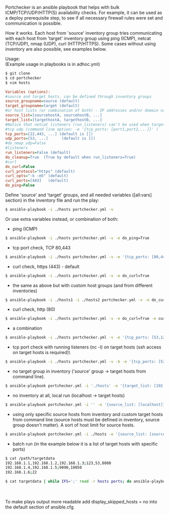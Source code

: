 Portchecker is an ansible playbook that helps with bulk ICMP/TCP/UDP/HTTP(S) availability checks. For example, it can be used as a deploy prerequisite step, to see if all necessary firewall rules were set and communication is possible.

How it works. Each host from 'source' inventory group tries communicating with each host from 'target' inventory group using ping (ICMP), netcat (TCP/UDP), nmap (UDP), curl (HTTP/HTTPS). Some cases without using inventory are also possible, see examples below.



Usage:
\
(Example usage in playbooks is in adhoc.yml)

```bash
$ git clone
$ cd portchecker
$ vim hosts
```

```ini
Variables (options):
#source and target hosts. can be defined through inventory groups
source_groupname=source (default)
target_groupname=target (default)
#or host lists (or combination of both) - IP addresses and/or domain names.   (command line option: -e '{target_list: [host1,host2,...]}' )
source_list=[sourcehostA, sourcehostB, ...]
target_list=[targethostA, targethostB, ...]
#Notice that netcat listeners (run_listeners) can't be used when target_list is defined.
#tcp udp (command line option: -e '{tcp_ports: [port1,port2,...]}' )
tcp_ports=[22,443, ...] (default is [])
udp_ports=[53, ...]      (default is [])
#do_nmap_udp=False
#listeners
run_listeners=False (default)
do_cleanup=True  (True by default when run_listeners=True)
#curl
do_curl=False
curl_protocol="https" (default)
curl_opts="-k -m5" (default)
curl_ports=[443]   (default)
do_ping=False
```

Define 'source' and 'target' groups, and all needed variables ([all:vars] section) in the inventory file and run the play:
```bash
$ ansible-playbook -i ./hosts portchecker.yml -v
```
Or use extra variables instead, or combination of both:
- ping (ICMP)
```bash
$ ansible-playbook -i ./hosts portchecker.yml -v -e do_ping=True
```
- tcp port check, TCP 80,443
```bash
$ ansible-playbook -i ./hosts portchecker.yml -v -e '{tcp_ports: [80,443]}'
```
- curl check, https (443) - default
```bash
$ ansible-playbook -i ./hosts portchecker.yml -v -e do_curl=True
```
- the same as above but with custom host groups (and from different inventories)
```bash
$ ansible-playbook -i ./hosts1 -i ./hosts2 portchecker.yml -v -e do_curl=True -e source_groupname=source1 -e target_groupname=target2
```
- curl check, http (80)
```bash
$ ansible-playbook -i ./hosts portchecker.yml -v -e do_curl=True -e curl_protocol=http -e '{curl_ports: [80]}'
```
- a combination
```bash
$ ansible-playbook -i ./hosts portchecker.yml -v -e '{tcp_ports: [53,123]}' -e '{udp_ports: [53,123]}' -e do_curl=True -e curl_protocol=http -e '{curl_ports: [80,8080]}'
```
- tcp port check with running listeners (nc -l) on target hosts (ssh access on target hosts is required)\
```bash
$ ansible-playbook -i ./hosts portchecker.yml -v -b -e '{tcp_ports: [53,123]}' -e run_listeners=True
```
- no target group in inventory ('source' group -> target hosts from command line).
```bash
$ ansible-playbook portchecker.yml -i './hosts' -e '{target_list: [192.168.1.100,192.168.2.200]}' -e '{tcp_ports: [22,53]}'
```
- no inventory at all, local run (localhost -> target hosts)
```bash
$ ansible-playbook portchecker.yml -i '' -e '{source_list: [localhost]}' -e '{target_list: [192.168.1.100,192.168.2.200]}' -e '{tcp_ports: [22,53]}'
```
- using only specific source hosts from inventory and custom target hosts from command line (source hosts must be defined in inventory, source group doesn't matter). A sort of host limit for source hosts.
```bash
$ ansible-playbook portchecker.yml -i ./hosts -e '{source_list: [sourcehostA, sourcehostB]}' -e '{target_list: [192.168.1.100,192.168.2.200]}' -e '{tcp_ports: [22]}'
```
- batch run (in the example below it is a list of target hosts with specific ports)
```bash
$ cat /path/targetdata
192.168.1.1,192.168.1.2,192.168.1.3;123,53,8080
192.168.1.4,192.168.1.5;9090,10050
192.168.1.6;22
```
```bash
$ cat targetdata | while IFS=';' read -r hosts ports; do ansible-playbook -i ./sourcehosts portchecker.yml -e "{target_list: [ $hosts ]}" -e "{tcp_ports: [ $ports ]}"; done
```
\
\
To make plays output more readable add display_skipped_hosts = no into the default section of ansible.cfg
